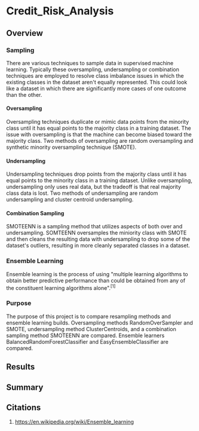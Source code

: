 # Credit_Risk_Analysis
## Overview
### Sampling
There are various techniques to sample data in supervised machine learning. Typically these oversampling, undersampling or combination techniques are employed to resolve class imbalance issues in which the existing classes in the dataset aren't equally represented. This could look like a dataset in which there are significantly more cases of one outcome than the other.
#### Oversampling
Oversampling techniques duplicate or mimic data points from the minority class until it has equal points to the majority class in a training dataset. The issue with oversampling is that the machine can become biased toward the majority class. Two methods of oversampling are random oversampling and synthetic minority oversampling technique (SMOTE).
#### Undersampling
Undersampling techniques drop points from the majority class until it has equal points to the minority class in a training dataset. Unlike oversampling, undersampling only uses real data, but the tradeoff is that real majority class data is lost. Two methods of undersampling are random undersampling and cluster centroid undersampling.
#### Combination Sampling
SMOTEENN is a sampling method that utilizes aspects of both over and undersampling. SOMTEENN oversamples the miniority class with SMOTE and then cleans the resulting data with undersampling to drop some of the dataset's outliers, resulting in more cleanly separated classes in a dataset.
### Ensemble Learning
Ensemble learning is the process of using "multiple learning algorithms to obtain better predictive performance than could be obtained from any of the constituent learning algorithms alone".<sup>[1]</sup>
### Purpose
The purpose of this project is to compare resampling methods and ensemble learning builds. Oversampling methods RandomOverSampler and SMOTE, undersampling method ClusterCentroids, and a combination sampling method SMOTEENN are compared. Ensemble learners BalancedRandomForestClassifier and EasyEnsembleClassifier are compared.
## Results
## Summary
## Citations
1. https://en.wikipedia.org/wiki/Ensemble_learning
